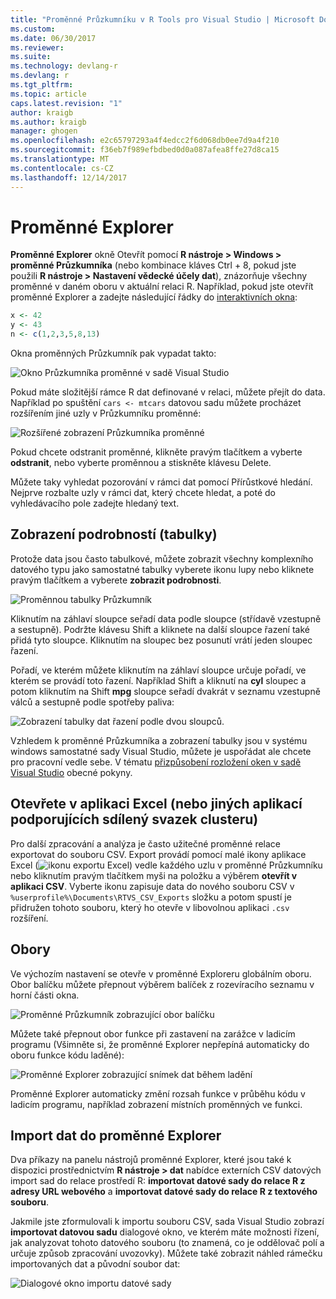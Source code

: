 ```yaml
---
title: "Proměnné Průzkumníku v R Tools pro Visual Studio | Microsoft Docs"
ms.custom: 
ms.date: 06/30/2017
ms.reviewer: 
ms.suite: 
ms.technology: devlang-r
ms.devlang: r
ms.tgt_pltfrm: 
ms.topic: article
caps.latest.revision: "1"
author: kraigb
ms.author: kraigb
manager: ghogen
ms.openlocfilehash: e2c65797293a4f4edcc2f6d068db0ee7d9a4f210
ms.sourcegitcommit: f36eb7f989efbdbed0d0a087afea8ffe27d8ca15
ms.translationtype: MT
ms.contentlocale: cs-CZ
ms.lasthandoff: 12/14/2017
---
```

# <a name="variable-explorer"></a>Proměnné Explorer

**Proměnné Explorer** okně Otevřít pomocí **R nástroje > Windows > proměnné Průzkumníka** (nebo kombinace kláves Ctrl + 8, pokud jste použili **R nástroje > Nastavení vědecké účely dat**), znázorňuje všechny proměnné v daném oboru v aktuální relaci R. Například, pokud jste otevřít proměnné Explorer a zadejte následující řádky do [interaktivních okna](interactive-repl.md):

```R
x <- 42
y <- 43
n <- c(1,2,3,5,8,13)
```

Okna proměnných Průzkumník pak vypadat takto:

![Okno Průzkumníka proměnné v sadě Visual Studio](media/variable-explorer-window.png)

Pokud máte složitější rámce R dat definované v relaci, můžete přejít do data. Například po spuštění `cars <- mtcars` datovou sadu můžete procházet rozšířením jiné uzly v Průzkumníku proměnné:

![Rozšířené zobrazení Průzkumníka proměnné](media/variable-explorer-expanded-results.png)

Pokud chcete odstranit proměnné, klikněte pravým tlačítkem a vyberte **odstranit**, nebo vyberte proměnnou a stiskněte klávesu Delete.

Můžete taky vyhledat pozorování v rámci dat pomocí Přírůstkové hledání. Nejprve rozbalte uzly v rámci dat, který chcete hledat, a poté do vyhledávacího pole zadejte hledaný text.

## <a name="details-table-view"></a>Zobrazení podrobností (tabulky)

Protože data jsou často tabulkové, můžete zobrazit všechny komplexního datového typu jako samostatné tabulky vyberete ikonu lupy nebo kliknete pravým tlačítkem a vyberete **zobrazit podrobnosti**.

![Proměnnou tabulky Průzkumník](media/variable-explorer-table-view.png)

Kliknutím na záhlaví sloupce seřadí data podle sloupce (střídavě vzestupně a sestupně). Podržte klávesu Shift a kliknete na další sloupce řazení také přidá tyto sloupce. Kliknutím na sloupec bez posunutí vrátí jeden sloupec řazení.

Pořadí, ve kterém můžete kliknutím na záhlaví sloupce určuje pořadí, ve kterém se provádí toto řazení. Například Shift a kliknutí na **cyl** sloupec a potom kliknutím na Shift **mpg** sloupce seřadí dvakrát v seznamu vzestupně válců a sestupně podle spotřeby paliva:

![Zobrazení tabulky dat řazení podle dvou sloupců.](media/variable-explorer-table-view-sorting.png)

Vzhledem k proměnné Průzkumníka a zobrazení tabulky jsou v systému windows samostatné sady Visual Studio, můžete je uspořádat ale chcete pro pracovní vedle sebe. V tématu [přizpůsobení rozložení oken v sadě Visual Studio](../ide/customizing-window-layouts-in-visual-studio.md) obecné pokyny.

## <a name="open-in-excel-or-other-csv-capable-application"></a>Otevřete v aplikaci Excel (nebo jiných aplikací podporujících sdílený svazek clusteru)

Pro další zpracování a analýza je často užitečné proměnné relace exportovat do souboru CSV. Export provádí pomocí malé ikony aplikace Excel (![ikonu exportu Excel](media/variable-explorer-excel-icon.png)) vedle každého uzlu v proměnné Průzkumníku nebo kliknutím pravým tlačítkem myši na položku a výběrem **otevřít v aplikaci CSV**. Vyberte ikonu zapisuje data do nového souboru CSV v `%userprofile%\Documents\RTVS_CSV_Exports` složku a potom spustí je přidružen tohoto souboru, který ho otevře v libovolnou aplikaci `.csv` rozšíření.

## <a name="scopes"></a>Obory

Ve výchozím nastavení se otevře v proměnné Exploreru globálním oboru. Obor balíčku můžete přepnout výběrem balíček z rozevíracího seznamu v horní části okna.

![Proměnné Průzkumník zobrazující obor balíčku](media/variable-explorer-package-scopes.png)

Můžete také přepnout obor funkce při zastavení na zarážce v ladicím programu (Všimněte si, že proměnné Explorer nepřepíná automaticky do oboru funkce kódu laděné):

![Proměnné Explorer zobrazující snímek dat během ladění](media/variable-explorer-as-locals-window.png)

Proměnné Explorer automaticky změní rozsah funkce v průběhu kódu v ladicím programu, například zobrazení místních proměnných ve funkci.

## <a name="importing-data-into-variable-explorer"></a>Import dat do proměnné Explorer

Dva příkazy na panelu nástrojů proměnné Explorer, které jsou také k dispozici prostřednictvím **R nástroje > dat** nabídce externích CSV datových import sad do relace prostředí R: **importovat datové sady do relace R z adresy URL webového** a **importovat datové sady do relace R z textového souboru**. 

Jakmile jste zformulovali k importu souboru CSV, sada Visual Studio zobrazí **importovat datovou sadu** dialogové okno, ve kterém máte možnosti řízení, jak analyzovat tohoto datového souboru (to znamená, co je oddělovač polí a určuje způsob zpracování uvozovky). Můžete také zobrazit náhled rámečku importovaných dat a původní soubor dat:

![Dialogové okno importu datové sady](media/variable-explorer-import-dataset-dialog.png)
